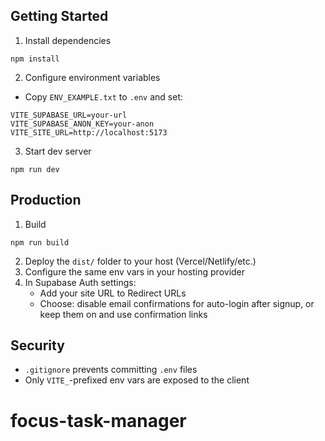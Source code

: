 ## Getting Started

1. Install dependencies

```
npm install
```

2. Configure environment variables

- Copy `ENV_EXAMPLE.txt` to `.env` and set:

```
VITE_SUPABASE_URL=your-url
VITE_SUPABASE_ANON_KEY=your-anon
VITE_SITE_URL=http://localhost:5173
```

3. Start dev server

```
npm run dev
```

## Production

1. Build

```
npm run build
```

2. Deploy the `dist/` folder to your host (Vercel/Netlify/etc.)
3. Configure the same env vars in your hosting provider
4. In Supabase Auth settings:
   - Add your site URL to Redirect URLs
   - Choose: disable email confirmations for auto-login after signup, or keep them on and use confirmation links

## Security

- `.gitignore` prevents committing `.env` files
- Only `VITE_`-prefixed env vars are exposed to the client
# focus-task-manager
